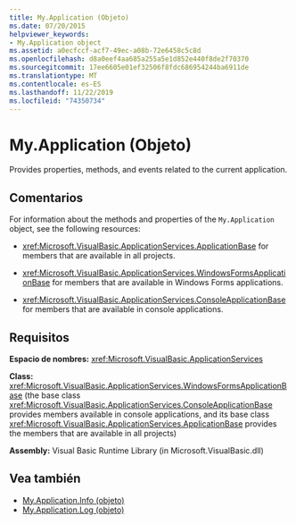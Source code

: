 ```yaml
---
title: My.Application (Objeto)
ms.date: 07/20/2015
helpviewer_keywords:
- My.Application object
ms.assetid: a0ecfccf-acf7-49ec-a08b-72e6458c5c8d
ms.openlocfilehash: d8a0eef4aa685a255a5e1d852e440f8de2f70370
ms.sourcegitcommit: 17ee6605e01ef32506f8fdc686954244ba6911de
ms.translationtype: MT
ms.contentlocale: es-ES
ms.lasthandoff: 11/22/2019
ms.locfileid: "74350734"
---
```

# <a name="myapplication-object"></a>My.Application (Objeto)
Provides properties, methods, and events related to the current application.  
  
## <a name="remarks"></a>Comentarios  
 For information about the methods and properties of the `My.Application` object, see the following resources:  
  
- <xref:Microsoft.VisualBasic.ApplicationServices.ApplicationBase> for members that are available in all projects.  
  
- <xref:Microsoft.VisualBasic.ApplicationServices.WindowsFormsApplicationBase> for members that are available in Windows Forms applications.  
  
- <xref:Microsoft.VisualBasic.ApplicationServices.ConsoleApplicationBase> for members that are available in console applications.  
  
## <a name="requirements"></a>Requisitos  
 **Espacio de nombres:** <xref:Microsoft.VisualBasic.ApplicationServices>  
  
 **Class:** <xref:Microsoft.VisualBasic.ApplicationServices.WindowsFormsApplicationBase> (the base class <xref:Microsoft.VisualBasic.ApplicationServices.ConsoleApplicationBase> provides members available in console applications, and its base class <xref:Microsoft.VisualBasic.ApplicationServices.ApplicationBase> provides the members that are available in all projects)  
  
 **Assembly:** Visual Basic Runtime Library (in Microsoft.VisualBasic.dll)  
  
## <a name="see-also"></a>Vea también

- [My.Application.Info (objeto)](../../../visual-basic/language-reference/objects/my-application-info-object.md)
- [My.Application.Log (objeto)](../../../visual-basic/language-reference/objects/my-application-log-object.md)
